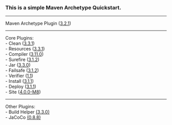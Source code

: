 ### This is a simple Maven Archetype Quickstart.

---
Maven Archetype Plugin ([3.2.1](https://maven.apache.org/archetype/maven-archetype-plugin/index.html))

---
Core Plugins:\
	- Clean ([3.3.1](https://maven.apache.org/plugins/maven-clean-plugin/plugin-info.html))\
	- Resources ([3.3.1](https://maven.apache.org/plugins/maven-resources-plugin/plugin-info.html))\
	- Compiler ([3.11.0](https://maven.apache.org/plugins/maven-compiler-plugin/plugin-info.html))\
	- Surefire ([3.1.2](https://maven.apache.org/surefire/maven-surefire-plugin/plugin-info.html))\
	- Jar ([3.3.0](https://maven.apache.org/plugins/maven-jar-plugin/plugin-info.html))\
	- Failsafe ([3.1.2](https://maven.apache.org/surefire/maven-failsafe-plugin/plugin-info.html))\
	- Verifier ([1.1](https://maven.apache.org/plugins/maven-verifier-plugin/plugin-info.html))\
	- Install ([3.1.1](https://maven.apache.org/plugins/maven-install-plugin/plugin-info.html))\
	- Deploy ([3.1.1](https://maven.apache.org/plugins/maven-deploy-plugin/plugin-info.html))\
	- Site ([4.0.0-M8](https://maven.apache.org/plugins/maven-site-plugin/index.html))

---
Other Plugins:\
	- Build Helper [(3.3.0)](https://www.mojohaus.org/build-helper-maven-plugin/index.html)\
	- JaCoCo [(0.8.8)](https://www.jacoco.org/jacoco/trunk/doc/)
